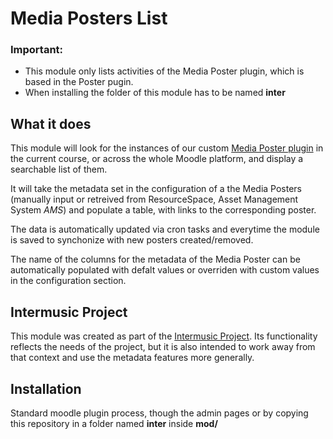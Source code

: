 # Media Posters List #

### Important: 
- This module only lists activities of the Media Poster plugin, which is based in the Poster pugin. 
- When installing the folder of this module has to be named **inter**


## What it does
This module will look for the instances of our custom [Media Poster plugin](https://github.com/iorobertob/moodle-mod_poster) in the current course, or across the whole Moodle platform, and display a searchable list of them. 

It will take the metadata set in the configuration of a the Media Posters (manually input or retreived from ResourceSpace, Asset Management System *AMS*) and populate a table, with links to the corresponding poster. 

The data is automatically updated via cron tasks and everytime the module is saved to synchonize with new posters created/removed. 

The name of the columns for the metadata of the Media Poster can be automatically populated with defalt values or overriden with custom values in the configuration section.


Intermusic Project
----------
This module was created as part of the [Intermusic Project](https://intermusic.lmta.lt). Its functionality reflects the needs of the project, but it is also intended to work away from that context and use the metadata features more generally. 


Installation
----------
Standard moodle plugin process, though the admin pages or by copying this repository in a folder named **inter** inside **mod/**



